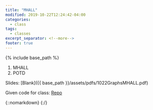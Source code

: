 ```yaml
---
title: "MHALL"
modified: 2019-10-22T12:24:42-04:00
categories:
  - class
tags:
  - classes
excerpt_separator: <!--more-->
footer: true
---
```


{% include base_path %}

1. MHALL
2. POTD

<!--more-->

Slides: [Blank]({{ base_path }}/assets/pdfs/1022GraphsMHALL.pdf)

Given code for class: [Repo](https://github.students.cs.ubc.ca/cpsc203-2019w-t1/LecMHALL)

{::nomarkdown}
<object data="{{ base_path }}/assets/pdfs/1022GraphsMHALL-ann.pdf" width="500" height="500" type='application/pdf'/>
</object>
{:/}

